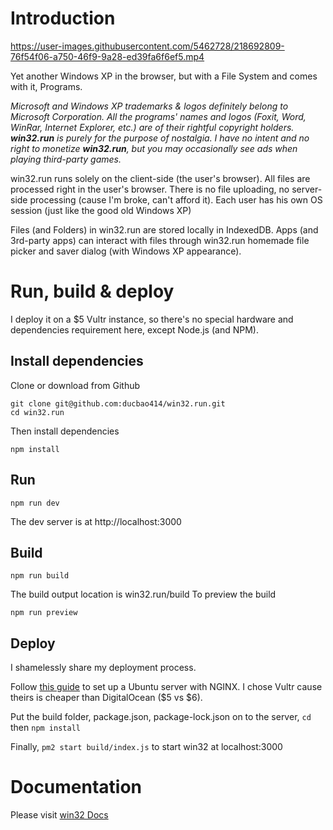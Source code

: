 # Introduction
https://user-images.githubusercontent.com/5462728/218692809-76f54f06-a750-46f9-9a28-ed39fa6f6ef5.mp4

Yet another Windows XP in the browser, but with a File System and comes with it, Programs.

*Microsoft and Windows XP trademarks & logos definitely belong to Microsoft Corporation. All the programs' names and logos (Foxit, Word, WinRar, Internet Explorer, etc.) are of their rightful copyright holders. **win32.run** is purely for the purpose of nostalgia. I have no intent and no right to monetize  **win32.run**, but you may occasionally see ads when playing third-party games.*

win32.run runs solely on the client-side (the user's browser). All files are processed right in the user's browser. There is no file uploading, no server-side processing (cause I'm broke, can't afford it). Each user has his own OS session (just like the good old Windows XP)

Files (and Folders) in win32.run are stored locally in IndexedDB. Apps (and 3rd-party apps) can interact with files through win32.run homemade file picker and saver dialog (with Windows XP appearance).
# Run, build & deploy
I deploy it on a $5 Vultr instance, so there's no special hardware and dependencies requirement here, except Node.js (and NPM).
## Install dependencies
Clone or download from Github
```shell
git clone git@github.com:ducbao414/win32.run.git
cd win32.run
```
Then install dependencies
```shell
npm install
```
## Run
```shell
npm run dev
```
The dev server is at http://localhost:3000
## Build
```shell
npm run build
```
The build output location is win32.run/build
To preview the build
```shell
npm run preview
```
## Deploy
I shamelessly share my deployment process.

Follow [this guide](https://www.digitalocean.com/community/tutorials/how-to-set-up-a-node-js-application-for-production-on-ubuntu-20-04) to set up a Ubuntu server with NGINX. I chose Vultr cause theirs is cheaper than DigitalOcean ($5 vs $6).

Put the build folder, package.json, package-lock.json on to the server, ```cd``` then ```npm install```

Finally, ```pm2 start build/index.js``` to start win32 at localhost:3000
# Documentation
Please visit [win32 Docs](https://docs.win32.run)
